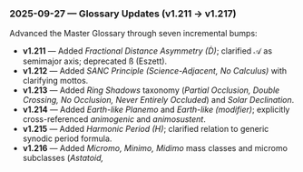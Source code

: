 ### 2025-09-27 — Glossary Updates (v1.211 → v1.217)

Advanced the Master Glossary through seven incremental bumps:

- **v1.211** — Added *Fractional Distance Asymmetry (Ḋ)*; clarified 𝒜 as semimajor axis; deprecated ß (Eszett).  
- **v1.212** — Added *SANC Principle (Science-Adjacent, No Calculus)* with clarifying mottos.  
- **v1.213** — Added *Ring Shadows* taxonomy (*Partial Occlusion, Double Crossing, No Occlusion, Never Entirely Occluded*) and *Solar Declination*.  
- **v1.214** — Added *Earth-like Planemo* and *Earth-like (modifier)*; explicitly cross-referenced *animogenic* and *animosustent*.  
- **v1.215** — Added *Harmonic Period (H)*; clarified relation to generic synodic period formula.  
- **v1.216** — Added *Micromo, Minimo, Midimo* mass classes and micromo subclasses (*Astatoid,*
